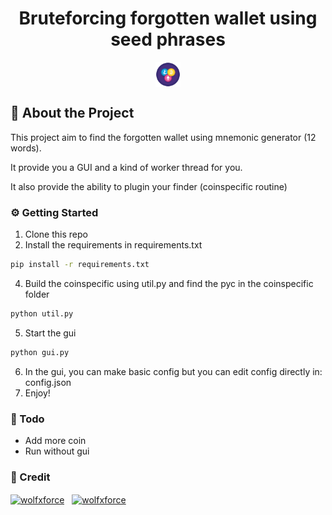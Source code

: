 <div align='center'>
<h1>Bruteforcing forgotten wallet using seed phrases</h1>
</div>
<p align="center">
<img align="center" src="icon.png" alt="wolfxforce" height="40" width="40" />
</p>

## :star2: About the Project
This project aim to find the forgotten wallet using mnemonic generator (12 words).

It provide you a GUI and a kind of worker thread for you.

It also provide the ability to plugin your finder (coinspecific routine)

### :gear: Getting Started
1. Clone this repo
2. Install the requirements in requirements.txt
```bash
pip install -r requirements.txt
```
4. Build the coinspecific using util.py and find the pyc in the coinspecific folder
```bash
python util.py
```
5. Start the gui
```bash
python gui.py
```
6. In the gui, you can make basic config but you can edit config directly in: config.json
7. Enjoy!

### :running: Todo
- Add more coin
- Run without gui

### 💬 Credit

<p align="left">
<a href="https://fb.com/wolfxforce" target="blank"><img align="center" src="https://raw.githubusercontent.com/rahuldkjain/github-profile-readme-generator/master/src/images/icons/Social/facebook.svg" alt="wolfxforce" height="30" width="40" /></a> &nbsp;
  <a href="https://fb.com/wolfxforce" target="blank"><img align="center" src="https://github.com/rahuldkjain/github-profile-readme-generator/raw/master/src/images/icons/Social/github.svg" alt="wolfxforce" height="30" width="40" /></a>
</p>
